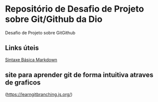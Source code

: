 # Repositório de Desafio de Projeto sobre Git/Github da Dio

Desafio de Projeto sobre GitGithub

## Links úteis
[Sintaxe Básica Markdown](https://www.markdownguide.org/basic-syntax/)
## site  para aprender  git de forma intuitiva atraves de graficos
(https://learngitbranching.js.org/)
